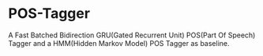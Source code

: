 # POS-Tagger
A Fast Batched Bidirection GRU(Gated Recurrent Unit) POS(Part Of Speech) Tagger and a HMM(Hidden Markov Model) POS Tagger as baseline.
